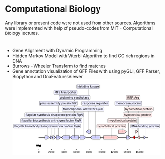 # Computational Biology
Any library or present code were not used from other sources. Algorithms were implemented with help of pseudo-codes from MIT - Computational Biology lectures.  
#
- Gene Alignment with Dynamic Programming
- Hidden Markov Model with Viterbi Algorithm to find GC rich regions in DNA
- Burrows - Wheeler Transform to find matches 
- Gene annotation visualization of GFF Files with using pyGUI, GFF Parser, Biopython and DnaFeaturesViewer
![](https://github.com/recepcanaltinbag/Bioinformatics/blob/master/GenomeAnnotation/sequence061.png)

